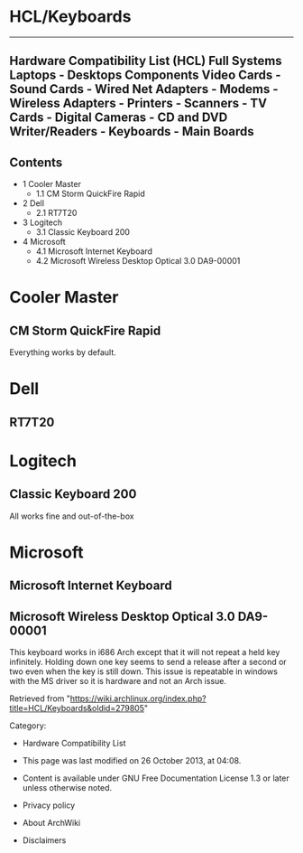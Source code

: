 HCL/Keyboards
=============

  --------------------------------------------------------------------------------------------------------------------------------------------------------------------------------------
  Hardware Compatibility List (HCL)
  Full Systems
  Laptops - Desktops
  Components
  Video Cards - Sound Cards - Wired Net Adapters - Modems - Wireless Adapters - Printers - Scanners - TV Cards - Digital Cameras - CD and DVD Writer/Readers - Keyboards - Main Boards
  --------------------------------------------------------------------------------------------------------------------------------------------------------------------------------------

Contents
--------

-   1 Cooler Master
    -   1.1 CM Storm QuickFire Rapid
-   2 Dell
    -   2.1 RT7T20
-   3 Logitech
    -   3.1 Classic Keyboard 200
-   4 Microsoft
    -   4.1 Microsoft Internet Keyboard
    -   4.2 Microsoft Wireless Desktop Optical 3.0 DA9-00001

Cooler Master
=============

CM Storm QuickFire Rapid
------------------------

Everything works by default.

Dell
====

RT7T20
------

Logitech
========

Classic Keyboard 200
--------------------

All works fine and out-of-the-box

Microsoft
=========

Microsoft Internet Keyboard
---------------------------

Microsoft Wireless Desktop Optical 3.0 DA9-00001
------------------------------------------------

This keyboard works in i686 Arch except that it will not repeat a held
key infinitely. Holding down one key seems to send a release after a
second or two even when the key is still down. This issue is repeatable
in windows with the MS driver so it is hardware and not an Arch issue.

Retrieved from
"https://wiki.archlinux.org/index.php?title=HCL/Keyboards&oldid=279805"

Category:

-   Hardware Compatibility List

-   This page was last modified on 26 October 2013, at 04:08.
-   Content is available under GNU Free Documentation License 1.3 or
    later unless otherwise noted.
-   Privacy policy
-   About ArchWiki
-   Disclaimers
